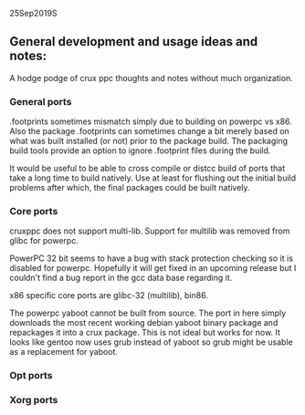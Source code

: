 
25Sep2019S

## General development and usage ideas and notes:

A hodge podge of crux ppc thoughts and notes without much organization.

### General ports

.footprints sometimes mismatch simply due to building on powerpc vs x86.   Also the package .footprints can sometimes change a bit merely based on what was built
installed (or not) prior to the package build.    The packaging build tools provide an option to ignore .footprint files during the build.

It would be useful to be able to cross compile or distcc build of ports that take a long time to build natively.  Use at least for flushing out the 
initial build problems after which, the final packages could be built natively.


### Core ports

cruxppc does not support multi-lib.   Support for multilib was removed from glibc for powerpc.

PowerPC 32 bit seems to have a bug with stack protection checking so it is disabled for powerpc.   Hopefully it will get fixed in an upcoming 
release but I couldn't find a bug report in the gcc data base regarding it.

x86 specific core ports are glibc-32 (multilib), bin86.

The powerpc yaboot cannot be built from source.   The port in here simply downloads the most recent working debian yaboot binary package and
repackages it into a crux package.  This is not ideal but works for now.   It looks like gentoo now uses grub instead of yaboot so grub might be usable as a replacement 
for yaboot.  



### Opt ports

### Xorg ports



